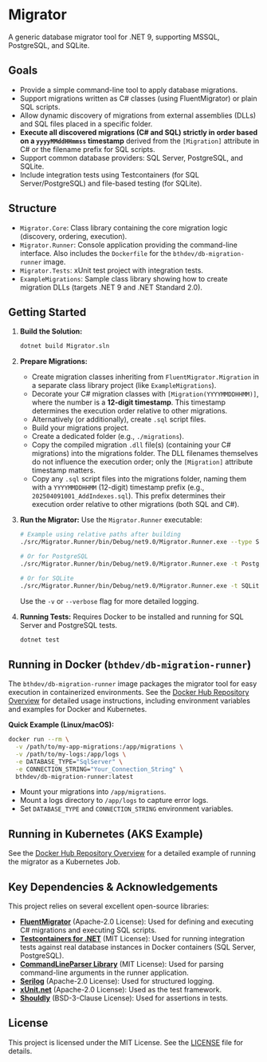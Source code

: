 # Migrator

A generic database migrator tool for .NET 9, supporting MSSQL, PostgreSQL, and SQLite.

## Goals

*   Provide a simple command-line tool to apply database migrations.
*   Support migrations written as C# classes (using FluentMigrator) or plain SQL scripts.
*   Allow dynamic discovery of migrations from external assemblies (DLLs) and SQL files placed in a specific folder.
*   **Execute all discovered migrations (C# and SQL) strictly in order based on a `yyyyMMddHHmmss` timestamp** derived from the `[Migration]` attribute in C# or the filename prefix for SQL scripts.
*   Support common database providers: SQL Server, PostgreSQL, and SQLite.
*   Include integration tests using Testcontainers (for SQL Server/PostgreSQL) and file-based testing (for SQLite).

## Structure

*   `Migrator.Core`: Class library containing the core migration logic (discovery, ordering, execution).
*   `Migrator.Runner`: Console application providing the command-line interface. Also includes the `Dockerfile` for the `bthdev/db-migration-runner` image.
*   `Migrator.Tests`: xUnit test project with integration tests.
*   `ExampleMigrations`: Sample class library showing how to create migration DLLs (targets .NET 9 and .NET Standard 2.0).

## Getting Started

1.  **Build the Solution:**
    ```bash
    dotnet build Migrator.sln
    ```
2.  **Prepare Migrations:**
    *   Create migration classes inheriting from `FluentMigrator.Migration` in a separate class library project (like `ExampleMigrations`).
    *   Decorate your C# migration classes with `[Migration(YYYYMMDDHHMM)]`, where the number is a **12-digit timestamp**. This timestamp determines the execution order relative to other migrations.
    *   Alternatively (or additionally), create `.sql` script files.
    *   Build your migrations project.
    *   Create a dedicated folder (e.g., `./migrations`).
    *   Copy the compiled migration `.dll` file(s) (containing your C# migrations) into the migrations folder. The DLL filenames themselves do not influence the execution order; only the `[Migration]` attribute timestamp matters.
    *   Copy any `.sql` script files into the migrations folder, naming them with a `YYYYMMDDHHMM` (12-digit) timestamp prefix (e.g., `202504091001_AddIndexes.sql`). This prefix determines their execution order relative to other migrations (both SQL and C#).
3.  **Run the Migrator:**
    Use the `Migrator.Runner` executable:
    ```bash
    # Example using relative paths after building
    ./src/Migrator.Runner/bin/Debug/net9.0/Migrator.Runner.exe --type SqlServer --connection "Your_Connection_String" --path "./migrations"

    # Or for PostgreSQL
    ./src/Migrator.Runner/bin/Debug/net9.0/Migrator.Runner.exe -t PostgreSql -c "Your_Pg_Connection_String" -p "./migrations"

    # Or for SQLite
    ./src/Migrator.Runner/bin/Debug/net9.0/Migrator.Runner.exe -t SQLite -c "Data Source=./myDatabase.db" -p "./migrations"
    ```
    Use the `-v` or `--verbose` flag for more detailed logging.

4.  **Running Tests:**
    Requires Docker to be installed and running for SQL Server and PostgreSQL tests.
    ```bash
    dotnet test
    ```

## Running in Docker (`bthdev/db-migration-runner`)

The `bthdev/db-migration-runner` image packages the migrator tool for easy execution in containerized environments. See the [Docker Hub Repository Overview](https://hub.docker.com/r/bthdev/db-migration-runner) for detailed usage instructions, including environment variables and examples for Docker and Kubernetes.

**Quick Example (Linux/macOS):**
```bash
docker run --rm \
  -v /path/to/my-app-migrations:/app/migrations \
  -v /path/to/my-logs:/app/logs \
  -e DATABASE_TYPE="SqlServer" \
  -e CONNECTION_STRING="Your_Connection_String" \
  bthdev/db-migration-runner:latest
```
*   Mount your migrations into `/app/migrations`.
*   Mount a logs directory to `/app/logs` to capture error logs.
*   Set `DATABASE_TYPE` and `CONNECTION_STRING` environment variables.

## Running in Kubernetes (AKS Example)

See the [Docker Hub Repository Overview](https://hub.docker.com/r/bthdev/db-migration-runner) for a detailed example of running the migrator as a Kubernetes Job.

## Key Dependencies & Acknowledgements

This project relies on several excellent open-source libraries:

*   **[FluentMigrator](https://fluentmigrator.github.io/)** (Apache-2.0 License): Used for defining and executing C# migrations and executing SQL scripts.
*   **[Testcontainers for .NET](https://testcontainers.com/guides/getting-started-with-testcontainers-for-dotnet/)** (MIT License): Used for running integration tests against real database instances in Docker containers (SQL Server, PostgreSQL).
*   **[CommandLineParser Library](https://github.com/commandlineparser/commandline)** (MIT License): Used for parsing command-line arguments in the runner application.
*   **[Serilog](https://serilog.net/)** (Apache-2.0 License): Used for structured logging.
*   **[xUnit.net](https://xunit.net/)** (Apache-2.0 License): Used as the test framework.
*   **[Shouldly](https://shouldly.readthedocs.io/)** (BSD-3-Clause License): Used for assertions in tests.

## License

This project is licensed under the MIT License. See the [LICENSE](LICENSE) file for details. 